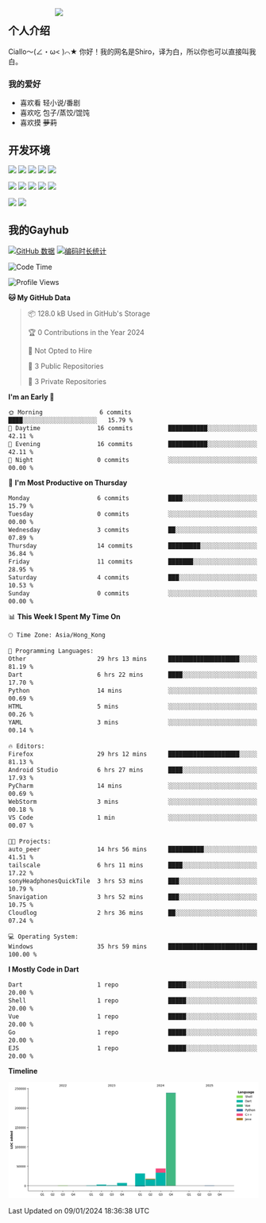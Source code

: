 <img align='right' src='https://img2.moeblog.vip/images/eCva.png' width='410px'>

## 个人介绍
Ciallo～(∠・ω< )⌒★ 你好！我的网名是Shiro，译为白，所以你也可以直接叫我白。

### 我的爱好

* 喜欢看 轻小说/番剧
* 喜欢吃 包子/蒸饺/馄饨
* 喜欢摸 ~~萝莉~~

## 开发环境
[![](https://img.shields.io/badge/Windows-11-blue?style=flat-square&logo=windows&logoColor=white)](https://www.microsoft.com/windows/get-windows-11)
[![](https://img.shields.io/badge/Macos-Sonoma-black?style=flat-square&logo=apple&logoColor=white)](https://www.apple.com/hk/en/macos/sonoma/)
[![](https://img.shields.io/badge/Debian-12-d0024d?style=flat-square&logo=debian&logoColor=white)](https://www.debian.org/)
[![](https://img.shields.io/badge/AlmaLinux-9-0f4266?style=flat-square&logo=almalinux&logoColor=white)](https://almalinux.org/)
[![](https://img.shields.io/badge/Windows%20Server-2012-blue?style=flat-square&logo=windows&logoColor=white)](https://www.microsoft.com/windows-server)

[![](https://img.shields.io/badge/Vivobook-PRO_16-f45a00?style=flat-square&logo=RepublicofGamers&logoColor=white)](https://www.asus.com.cn/laptops/for-creators/vivobook/vivobook-pro-16-oled-k6602/)
[![](https://img.shields.io/badge/Mac_Studio-M1_Max-black?style=flat-square&logo=apple&logoColor=white)](https://www.apple.com/hk/en/mac-studio/)
[![](https://img.shields.io/badge/Mi-MIX4-f45a00?style=flat-square&logo=xiaomi&logoColor=white)](https://www.mi.com/)
[![](https://img.shields.io/badge/SONY-WF1000XM4-f3c74a?style=flat-square)](https://www.sony.com.hk/zh/headphones/products/wf-1000xm4)
[![](https://img.shields.io/badge/Yubikey-5_NFC-9bc930?style=flat-square&logo=yubico&logoColor=9bc930)](https://www.yubico.com/hk/product/yubikey-5-nfc/)

[![](https://img.shields.io/badge/IDE-Visual_Studio_Code-blue?style=flat-square&logo=visual-studio-code&logoColor=white)](https://code.visualstudio.com/)
[![](https://img.shields.io/badge/IDE-JetBrains-black?style=flat-square&logo=jetbrains&logoColor=white)](https://code.visualstudio.com/)
## 我的Gayhub
[![GitHub 数据](https://github-readme-stats.vercel.app/api?username=verymoe)]()
[![编码时长统计](https://github-readme-stats.vercel.app/api/wakatime?username=shiro)]()

<!--START_SECTION:waka-->
![Code Time](http://img.shields.io/badge/Code%20Time-171%20hrs%2013%20mins-blue)

![Profile Views](http://img.shields.io/badge/Profile%20Views-3-blue)

**🐱 My GitHub Data** 

> 📦 128.0 kB Used in GitHub's Storage 
 > 
> 🏆 0 Contributions in the Year 2024
 > 
> 🚫 Not Opted to Hire
 > 
> 📜 3 Public Repositories 
 > 
> 🔑 3 Private Repositories 
 > 
**I'm an Early 🐤** 

```text
🌞 Morning                6 commits           ████░░░░░░░░░░░░░░░░░░░░░   15.79 % 
🌆 Daytime                16 commits          ███████████░░░░░░░░░░░░░░   42.11 % 
🌃 Evening                16 commits          ███████████░░░░░░░░░░░░░░   42.11 % 
🌙 Night                  0 commits           ░░░░░░░░░░░░░░░░░░░░░░░░░   00.00 % 
```
📅 **I'm Most Productive on Thursday** 

```text
Monday                   6 commits           ████░░░░░░░░░░░░░░░░░░░░░   15.79 % 
Tuesday                  0 commits           ░░░░░░░░░░░░░░░░░░░░░░░░░   00.00 % 
Wednesday                3 commits           ██░░░░░░░░░░░░░░░░░░░░░░░   07.89 % 
Thursday                 14 commits          █████████░░░░░░░░░░░░░░░░   36.84 % 
Friday                   11 commits          ███████░░░░░░░░░░░░░░░░░░   28.95 % 
Saturday                 4 commits           ███░░░░░░░░░░░░░░░░░░░░░░   10.53 % 
Sunday                   0 commits           ░░░░░░░░░░░░░░░░░░░░░░░░░   00.00 % 
```


📊 **This Week I Spent My Time On** 

```text
🕑︎ Time Zone: Asia/Hong_Kong

💬 Programming Languages: 
Other                    29 hrs 13 mins      ████████████████████░░░░░   81.19 % 
Dart                     6 hrs 22 mins       ████░░░░░░░░░░░░░░░░░░░░░   17.70 % 
Python                   14 mins             ░░░░░░░░░░░░░░░░░░░░░░░░░   00.69 % 
HTML                     5 mins              ░░░░░░░░░░░░░░░░░░░░░░░░░   00.26 % 
YAML                     3 mins              ░░░░░░░░░░░░░░░░░░░░░░░░░   00.14 % 

🔥 Editors: 
Firefox                  29 hrs 12 mins      ████████████████████░░░░░   81.13 % 
Android Studio           6 hrs 27 mins       ████░░░░░░░░░░░░░░░░░░░░░   17.93 % 
PyCharm                  14 mins             ░░░░░░░░░░░░░░░░░░░░░░░░░   00.69 % 
WebStorm                 3 mins              ░░░░░░░░░░░░░░░░░░░░░░░░░   00.18 % 
VS Code                  1 min               ░░░░░░░░░░░░░░░░░░░░░░░░░   00.07 % 

🐱‍💻 Projects: 
auto_peer                14 hrs 56 mins      ██████████░░░░░░░░░░░░░░░   41.51 % 
tailscale                6 hrs 11 mins       ████░░░░░░░░░░░░░░░░░░░░░   17.22 % 
sonyHeadphonesQuickTile  3 hrs 53 mins       ███░░░░░░░░░░░░░░░░░░░░░░   10.79 % 
Snavigation              3 hrs 52 mins       ███░░░░░░░░░░░░░░░░░░░░░░   10.75 % 
Cloudlog                 2 hrs 36 mins       ██░░░░░░░░░░░░░░░░░░░░░░░   07.24 % 

💻 Operating System: 
Windows                  35 hrs 59 mins      █████████████████████████   100.00 % 
```

**I Mostly Code in Dart** 

```text
Dart                     1 repo              █████░░░░░░░░░░░░░░░░░░░░   20.00 % 
Shell                    1 repo              █████░░░░░░░░░░░░░░░░░░░░   20.00 % 
Vue                      1 repo              █████░░░░░░░░░░░░░░░░░░░░   20.00 % 
Go                       1 repo              █████░░░░░░░░░░░░░░░░░░░░   20.00 % 
EJS                      1 repo              █████░░░░░░░░░░░░░░░░░░░░   20.00 % 
```



**Timeline**

![Lines of Code chart](https://raw.githubusercontent.com/verymoe/verymoe/main/assets/bar_graph.png)


 Last Updated on 09/01/2024 18:36:38 UTC
<!--END_SECTION:waka-->

